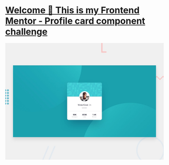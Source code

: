 # [Welcome 👋 This is my Frontend Mentor - Profile card component challenge](https://musatirgithub.github.io/Profile-Card/)

![Design preview for the Profile card component coding challenge](./design/desktop-preview.jpg)


